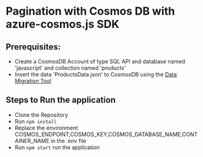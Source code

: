 # Pagination with Cosmos DB with azure-cosmos.js SDK

## Prerequisites:

- Create a CosmosDB Account of type SQL API and database named 'javascript' and collection named 'products'
- Insert the data 'ProductsData.json' to CosmosDB using the [Data Migration Tool](https://docs.microsoft.com/en-us/azure/cosmos-db/import-data)

## Steps to Run the application

- Clone the Repository
- Run `npm install`
- Replace the environment COSMOS_ENDPOINT,COSMOS_KEY,COSMOS_DATABASE_NAME,CONTAINER_NAME in the .env file
- Run `npm start` run the application